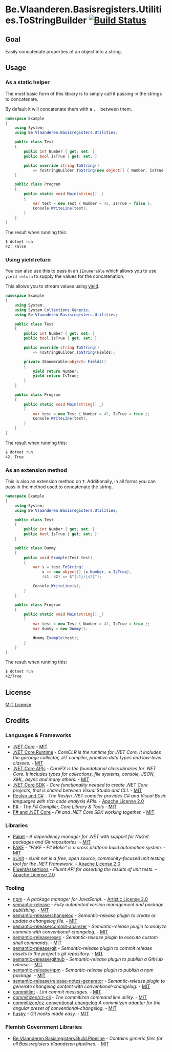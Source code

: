# Be.Vlaanderen.Basisregisters.Utilities.ToStringBuilder [![Build Status](https://github.com/Informatievlaanderen/tostring-builder/workflows/CI/badge.svg)](https://github.com/Informatievlaanderen/tostring-builder/actions)

## Goal

Easily concatenate properties of an object into a string.

## Usage

### As a static helper

The most basic form of this library is to simply call it passing in the strings to concatenate.

By default it will concatenate them with a `, ` &nbsp;between them.

```csharp
namespace Example
{
    using System;
    using Be.Vlaanderen.Basisregisters.Utilities;

    public class Test
    {
        public int Number { get; set; }
        public bool IsTrue { get; set; }

        public override string ToString()
            => ToStringBuilder.ToString(new object[] { Number, IsTrue });
    }

    public class Program
    {
        public static void Main(string[] _)
        {
            var test = new Test { Number = 42, IsTrue = false };
            Console.WriteLine(test);
        }
    }
}
```

The result when running this:

```bash
$ dotnet run
42, False
```

### Using yield return

You can also use this to pass in an `IEnumerable` which allows you to use `yield return` to supply the values for the concatenation.

This allows you to stream values using [yield](https://docs.microsoft.com/en-us/dotnet/csharp/language-reference/keywords/yield).

```csharp
namespace Example
{
    using System;
    using System.Collections.Generic;
    using Be.Vlaanderen.Basisregisters.Utilities;

    public class Test
    {
        public int Number { get; set; }
        public bool IsTrue { get; set; }

        public override string ToString()
            => ToStringBuilder.ToString(Fields);

        private IEnumerable<object> Fields()
        {
            yield return Number;
            yield return IsTrue;
        }
    }

    public class Program
    {
        public static void Main(string[] _)
        {
            var test = new Test { Number = 42, IsTrue = true };
            Console.WriteLine(test);
        }
    }
}
```

The result when running this:

```bash
$ dotnet run
42, True
```

### As an extension method

This is also an extension method on `T`. Additionally, in all forms you can pass in the method used to concatenate the string.

```csharp
namespace Example
{
    using System;
    using Be.Vlaanderen.Basisregisters.Utilities;

    public class Test
    {
        public int Number { get; set; }
        public bool IsTrue { get; set; }
    }

    public class Dummy
    {
        public void Example(Test test)
        {
            var s = test.ToString(
                x => new object[] {x.Number, x.IsTrue},
                (s1, s2) => $"{s1}/{s2}");

            Console.WriteLine(s);
        }
    }

    public class Program
    {
        public static void Main(string[] _)
        {
            var test = new Test { Number = 42, IsTrue = true };
            var dummy = new Dummy();

            dummy.Example(test);
        }
    }
}
```

The result when running this:

```bash
$ dotnet run
42/True
```

## License

[MIT License](https://choosealicense.com/licenses/mit/)

## Credits

### Languages & Frameworks

* [.NET Core](https://github.com/Microsoft/dotnet/blob/master/LICENSE) - [MIT](https://choosealicense.com/licenses/mit/)
* [.NET Core Runtime](https://github.com/dotnet/coreclr/blob/master/LICENSE.TXT) - _CoreCLR is the runtime for .NET Core. It includes the garbage collector, JIT compiler, primitive data types and low-level classes._ - [MIT](https://choosealicense.com/licenses/mit/)
* [.NET Core APIs](https://github.com/dotnet/corefx/blob/master/LICENSE.TXT) - _CoreFX is the foundational class libraries for .NET Core. It includes types for collections, file systems, console, JSON, XML, async and many others._ - [MIT](https://choosealicense.com/licenses/mit/)
* [.NET Core SDK](https://github.com/dotnet/sdk/blob/master/LICENSE.TXT) - _Core functionality needed to create .NET Core projects, that is shared between Visual Studio and CLI._ - [MIT](https://choosealicense.com/licenses/mit/)
* [Roslyn and C#](https://github.com/dotnet/roslyn/blob/master/License.txt) - _The Roslyn .NET compiler provides C# and Visual Basic languages with rich code analysis APIs._ - [Apache License 2.0](https://choosealicense.com/licenses/apache-2.0/)
* [F#](https://github.com/fsharp/fsharp/blob/master/LICENSE) - _The F# Compiler, Core Library & Tools_ - [MIT](https://choosealicense.com/licenses/mit/)
* [F# and .NET Core](https://github.com/dotnet/netcorecli-fsc/blob/master/LICENSE) - _F# and .NET Core SDK working together._ - [MIT](https://choosealicense.com/licenses/mit/)

### Libraries

* [Paket](https://fsprojects.github.io/Paket/license.html) - _A dependency manager for .NET with support for NuGet packages and Git repositories._ - [MIT](https://choosealicense.com/licenses/mit/)
* [FAKE](https://github.com/fsharp/FAKE/blob/release/next/License.txt) - _"FAKE - F# Make" is a cross platform build automation system._ - [MIT](https://choosealicense.com/licenses/mit/)
* [xUnit](https://github.com/xunit/xunit/blob/master/license.txt) - _xUnit.net is a free, open source, community-focused unit testing tool for the .NET Framework._ - [Apache License 2.0](https://choosealicense.com/licenses/apache-2.0/)
* [FluentAssertions](https://github.com/fluentassertions/fluentassertions/blob/master/LICENSE) - _Fluent API for asserting the results of unit tests._ - [Apache License 2.0](https://choosealicense.com/licenses/apache-2.0/)

### Tooling

* [npm](https://github.com/npm/cli/blob/latest/LICENSE) - _A package manager for JavaScript._ - [Artistic License 2.0](https://choosealicense.com/licenses/artistic-2.0/)
* [semantic-release](https://github.com/semantic-release/semantic-release/blob/master/LICENSE) - _Fully automated version management and package publishing._ - [MIT](https://choosealicense.com/licenses/mit/)
* [semantic-release/changelog](https://github.com/semantic-release/changelog/blob/master/LICENSE) - _Semantic-release plugin to create or update a changelog file._ - [MIT](https://choosealicense.com/licenses/mit/)
* [semantic-release/commit-analyzer](https://github.com/semantic-release/commit-analyzer/blob/master/LICENSE) - _Semantic-release plugin to analyze commits with conventional-changelog._ - [MIT](https://choosealicense.com/licenses/mit/)
* [semantic-release/exec](https://github.com/semantic-release/exec/blob/master/LICENSE) - _Semantic-release plugin to execute custom shell commands._ - [MIT](https://choosealicense.com/licenses/mit/)
* [semantic-release/git](https://github.com/semantic-release/git/blob/master/LICENSE) - _Semantic-release plugin to commit release assets to the project's git repository._ - [MIT](https://choosealicense.com/licenses/mit/)
* [semantic-release/github](https://github.com/semantic-release/github/blob/master/LICENSE) - _Semantic-release plugin to publish a GitHub release._ - [MIT](https://choosealicense.com/licenses/mit/)
* [semantic-release/npm](https://github.com/semantic-release/npm/blob/master/LICENSE) - _Semantic-release plugin to publish a npm package._ - [MIT](https://choosealicense.com/licenses/mit/)
* [semantic-release/release-notes-generator](https://github.com/semantic-release/release-notes-generator/blob/master/LICENSE) - _Semantic-release plugin to generate changelog content with conventional-changelog._ - [MIT](https://choosealicense.com/licenses/mit/)
* [commitlint](https://github.com/conventional-changelog/commitlint/blob/master/license.md) - _Lint commit messages._ - [MIT](https://choosealicense.com/licenses/mit/)
* [commitizen/cz-cli](https://github.com/commitizen/cz-cli/blob/master/LICENSE) - _The commitizen command line utility._ - [MIT](https://choosealicense.com/licenses/mit/)
* [commitizen/cz-conventional-changelog](https://github.com/commitizen/cz-conventional-changelog/blob/master/LICENSE) _A commitizen adapter for the angular preset of conventional-changelog._ - [MIT](https://choosealicense.com/licenses/mit/)
* [husky](https://github.com/typicode/husky/blob/master/LICENSE) - _Git hooks made easy._  - [MIT](https://choosealicense.com/licenses/mit/)

### Flemish Government Libraries

* [Be.Vlaanderen.Basisregisters.Build.Pipeline](https://github.com/informatievlaanderen/build-pipeline/blob/main/LICENSE) - _Contains generic files for all Basisregisters Vlaanderen pipelines._ - [MIT](https://choosealicense.com/licenses/mit/)
